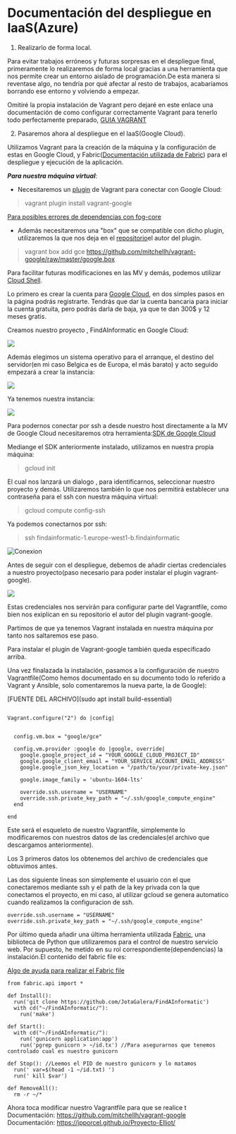 # Documentación del despliegue en IaaS(Azure)

1. Realizarlo de forma local.

Para evitar trabajos erróneos y futuras sorpresas en el despliegue final, primeramente lo realizaremos de forma local gracias a una herramienta que nos permite crear un entorno aislado de programación.De esta manera si reventase algo, no tendría por qué afectar al resto de trabajos, acabaríamos borrando ese entorno y volviendo a empezar.

Omitiré la propia instalación de Vagrant pero dejaré en este enlace una documentación de como configurar correctamente Vagrant para tenerlo todo perfectamente preparado, [GUIA VAGRANT](www.github.com...)

2. Pasaremos ahora al despliegue en el IaaS(Google Cloud).

Utilizamos Vagrant para la creación de la máquina y la configuración de estas en Google Cloud, y Fabric([Documentación utilizada de Fabric](http://docs.fabfile.org/en/1.14/tutorial.html)) para el despliegue y ejecución de la aplicación.

***Para nuestra máquina virtual***:

- Necesitaremos un [plugin](https://github.com/mitchellh/vagrant-google) de Vagrant para conectar con Google Cloud:

> vagrant plugin install vagrant-google

[Para posibles errores de dependencias con fog-core](https://github.com/dotless-de/vagrant-vbguest/issues/292)

- Además necesitaremos una "box" que se compatible con dicho plugin, utilizaremos la que nos deja en el [repositorio](https://github.com/mitchellh/vagrant-google)el autor del plugin.

> vagrant box add gce https://github.com/mitchellh/vagrant-google/raw/master/google.box

Para facilitar futuras modificaciones en las MV y demás, podemos utilizar [Cloud Shell](https://cloud.google.com/shell/?hl=es-419).

Lo primero es crear la cuenta para [Google Cloud](https://cloud.google.com/), en dos simples pasos en la página podrás registrarte. Tendrás que dar la cuenta bancaria para iniciar la cuenta gratuita, pero podrás darla de baja, ya que te dan 300$ y 12 meses gratis.


Creamos nuestro proyecto , FindAInformatic en Google Cloud:

![](imgs/newPGC.png)




Además elegimos un sistema operativo para el arranque, el destino del servidor(en mi caso Belgica es de Europa, el más barato) y acto seguido empezará a crear la instancia:

![](imgs/createPGC.png)

Ya tenemos nuestra instancia:

![](imgs/instancia.png)

Para podernos conectar por ssh a desde nuestro host directamente a la MV de Google Cloud necesitaremos otra herramienta:[SDK de Google Cloud](https://cloud.google.com/sdk/install)

Mediange el SDK anteriormente instalado, utilizamos en nuestra propia máquina:

> gcloud init

El cual nos lanzará un dialogo , para identificarnos, seleccionar nuestro proyecto y demás.
Utilizaremos también lo que nos permitirá establecer una contraseña para el ssh con nuestra máquina virtual:

> gcloud compute config-ssh

Ya podemos conectarnos por ssh:

> ssh findainformatic-1.europe-west1-b.findainformatic

![Conexion](imgs/ssh.png)


Antes de seguir con el despliegue, debemos de añadir ciertas credenciales a nuestro proyecto(paso necesario para poder instalar el plugin vagrant-google).

![](imgs/credenciales.png)

Estas credenciales nos servirán para configurar parte del Vagrantfile, como bien nos exiplican en su repositorio el autor del plugin vagrant-google.

Partimos de que ya tenemos Vagrant instalada en nuestra máquina por tanto nos saltaremos ese paso.

Para instalar el plugin de Vagrant-google también queda especificado arriba.

Una vez finalazada la instalación, pasamos a la configuración de nuestro Vagrantfile(Como hemos documentado en su documento todo lo referido a Vagrant y Ansible, solo comentaremos la nueva parte, la de Google):

[FUENTE DEL ARCHIVO](sudo apt install build-essential)
~~~~

Vagrant.configure("2") do |config|


  config.vm.box = "google/gce"

  config.vm.provider :google do |google, override|
    google.google_project_id = "YOUR_GOOGLE_CLOUD_PROJECT_ID"
    google.google_client_email = "YOUR_SERVICE_ACCOUNT_EMAIL_ADDRESS"
    google.google_json_key_location = "/path/to/your/private-key.json"

    google.image_family = 'ubuntu-1604-lts'

    override.ssh.username = "USERNAME"
    override.ssh.private_key_path = "~/.ssh/google_compute_engine"
  end

end

~~~~

Este será el esqueleto de nuestro Vagrantfile, simplemente lo modificaremos con nuestros datos de las credenciales(el archivo que descargamos anteriormente).

Los 3 primeros datos los obtenemos del archivo de credenciales que obtuvimos antes.

Las dos siguiente lineas son simplemente el usuario con el que conectaremos mediante ssh y el path de la key privada con la que conectamos el proyecto, en mi caso, al utilizar gcloud se genera automatico cuando realizamos la configuracion de ssh.

~~~~
override.ssh.username = "USERNAME"
override.ssh.private_key_path = "~/.ssh/google_compute_engine"
~~~~

Por último queda añadir una última herramienta utilizada [Fabric](http://www.fabfile.org/), una biblioteca de Python que utilizaremos para el control de nuestro servicio web.
Por supuesto, he metido en su rol correspondiente(dependencias) la instalación.El contenido del fabric file es:

[Algo de ayuda para realizar el Fabric file](https://github.com/fabric/fabric/issues/1373)

~~~~
from fabric.api import *

def Install():
  run('git clone https://github.com/JotaGalera/FindAInformatic')
  with cd("~/FindAInformatic/"):
    run('make')

def Start():
  with cd("~/FindAInformatic/"):
    run('gunicorn application:app')
    run('pgrep gunicorn > ~/id.tx') //Para asegurarnos que tenemos controlado cual es nuestro gunicorn

def Stop(): //Leemos el PID de nuestro gunicorn y lo matamos
  run(' var=$(head -1 ~/id.txt) ')
  run(' kill $var')

def RemoveAll():
  rm -r ~/*
~~~~


Ahora toca modificar nuestro Vagrantfile para que se realice t
Documentación: https://github.com/mitchellh/vagrant-google
Documentación: https://jpporcel.github.io/Proyecto-Elliot/
